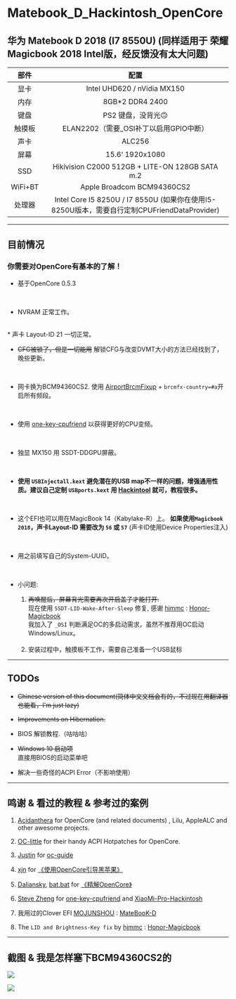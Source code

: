 # Matebook_D_Hackintosh_OpenCore

## 华为 Matebook D 2018 (I7 8550U) (同样适用于 荣耀Magicbook 2018 Intel版，经反馈没有太大问题)

| 部件 | 配置                                                                                                            |
|:--------------:|:------------------------------------------------------------------------------------------------------------------:|
| 显卡 | Intel UHD620 / nVidia MX150                                                                                        |
| 内存         | 8GB*2 DDR4 2400                                                                                                    |
| 键盘     | PS2 键盘，没背光🙃                                                                                   |
| 触摸板       | ELAN2202（需要_OSI补丁以启用GPIO中断）                                                             |
| 声卡     | ALC256                                                                                                             |
| 屏幕         | 15.6‘ 1920x1080                                                                                                    |
| SSD            | Hikivision C2000 512GB + LITE-ON 128GB SATA m.2                                                                    |
| WiFi+BT        | Apple Broadcom BCM94360CS2                                                                                         |
| 处理器      | Intel Core I5 8250U / I7 8550U (如果你在使用I5-8250U版本，需要自行定制CPUFriendDataProvider) |

---------

## 目前情况

### **你需要对OpenCore有基本的了解！**

* 基于OpenCore 0.5.3 
<br>

* NVRAM 正常工作。
<br>
* 声卡 Layout-ID 21 一切正常。  

* ~~CFG被锁了，但是一切能用~~
    解锁CFG与改变DVMT大小的方法已经找到了，晚些更新。
<br>

* 网卡换为BCM94360CS2. 使用 [AirportBrcmFixup](https://github.com/acidanthera/AirportBrcmFixup) + `brcmfx-country=#a`开启所有频段。
<br>

* 使用 [one-key-cpufriend](https://github.com/stevezhengshiqi/one-key-cpufriend) 以获得更好的CPU变频。
<br>

* 独显 MX150 用 SSDT-DDGPU屏蔽。
<br>

* **使用 `USBInjectall.kext` 避免潜在的USB map不一样的问题，增强通用性质。建议自己定制 `USBports.kext` 用 [Hackintool](http://headsoft.com.au/download/mac/Hackintool.zip) 就可，教程很多。**
<br>

* 这个EFI也可以用在MagicBook 14（Kabylake-R）上。 **如果使用`Magicbook 2018`，声卡Layout-ID 需要改为 `56` 或 `57`** (声卡ID使用Device Properties注入)
<br>

* 用之前填写自己的System-UUID。
<br>

* 小问题: 
    1. ~~再唤醒后，屏幕背光需要再次开启盖子才能打开.~~    
    现在使用 `SSDT-LID-Wake-After-Sleep` 修复, 感谢 [hjmmc](https://github.com/hjmmc) : [Honor-Magicbook](https://github.com/hjmmc/Honor-Magicbook) <br> 
    我加入了 `_OSI`  判断满足OC的多启动需求，虽然不推荐用OC启动Windows/Linux。 
     <br>

    2. 安装过程中，触摸板不工作，需要自己准备一个USB鼠标
------

## TODOs

* ~~Chinese version of this document(简体中文文档会有的，不过现在用翻译器也能看，I'm just lazy)~~

* ~~Improvements on Hibernation.~~

* BIOS 解锁教程.（咕咕咕）

* ~~Windows 10 启动项~~<br>直接用BIOS的启动菜单吧  <br>

* 解决一些奇怪的ACPI Error（不影响使用）


------

## 鸣谢 &  看过的教程 & 参考过的案例

1. [Acidanthera](https://github.com/acidanthera) for OpenCore (and related documents) , Lilu, AppleALC and other awesome projects.

2. [OC-little](https://github.com/daliansky/OC-little) for their handy ACPI Hotpatches for OpenCore.

3. [Justin](https://github.com/cattyhouse) for  [oc-guide](https://github.com/cattyhouse/oc-guide) 

4. [xjn](https://github.com/xjn819) for [《使用OpenCore引导黑苹果》](https://blog.xjn819.com/?p=543)

5. [Daliansky](https://github.com/daliansky), [bat.bat](https://github.com/williambj1) for [《精解OpenCore》](https://blog.daliansky.net/OpenCore-BootLoader.html)

6. [Steve Zheng](https://github.com/stevezhengshiqi) for [one-key-cpufriend](https://github.com/stevezhengshiqi/one-key-cpufriend) and [XiaoMi-Pro-Hackintosh](https://github.com/daliansky/XiaoMi-Pro-Hackintosh)

7. 我用过的Clover EFI [MOJUNSHOU](https://github.com/MOJUNSHOU) : [MateBooK-D](https://github.com/MOJUNSHOU/MateBooK-D)

8. The `LID and Brightness-Key fix` by [hjmmc](https://github.com/hjmmc) : [Honor-Magicbook](https://github.com/hjmmc/Honor-Magicbook)

-----
## 截图 & 我是怎样塞下BCM94360CS2的 

![  ](https://github.com/Zero-zer0/Matebook_D_Hackintosh_OpenCore/blob/master/截屏2019-12-22下午10.28.37.png)

![   ](https://github.com/Zero-zer0/Matebook_D_Hackintosh_OpenCore/blob/master/BCM94360CS2.jpg)



